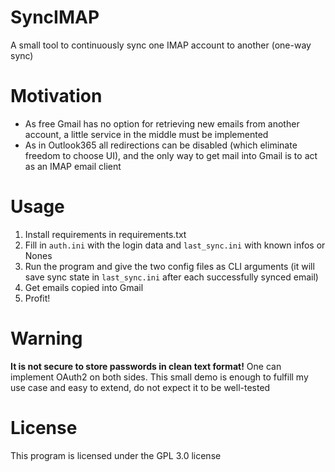 # SyncIMAP

A small tool to continuously sync one IMAP account to another (one-way sync)

# Motivation

- As free Gmail has no option for retrieving new emails from another account, a little service
  in the middle must be implemented
- As in Outlook365 all redirections can be disabled (which eliminate freedom to choose UI),
  and the only way to get mail into Gmail is to act as an IMAP email client

# Usage

1. Install requirements in requirements.txt
2. Fill in `auth.ini` with the login data and `last_sync.ini` with known infos or Nones
3. Run the program and give the two config files as CLI arguments
   (it will save sync state in `last_sync.ini` after each successfully synced email)
4. Get emails copied into Gmail
5. Profit!

# Warning

__It is not secure to store passwords in clean text format!__ One can implement OAuth2 on both sides.
This small demo is enough to fulfill my use case and easy to extend, do not expect it to be well-tested

# License

This program is licensed under the GPL 3.0 license
